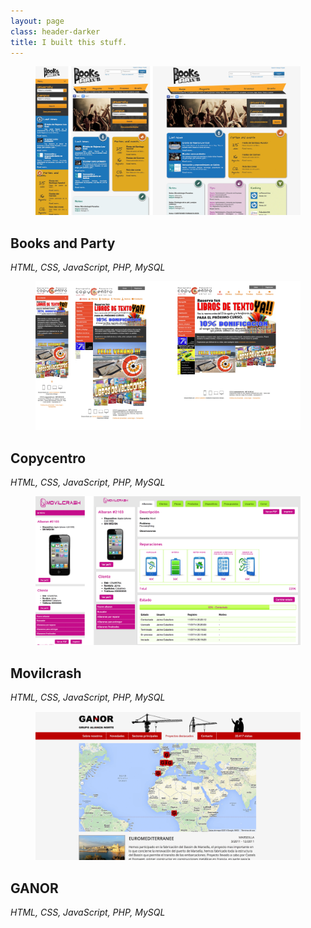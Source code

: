 ```yaml
---
layout: page
class: header-darker
title: I built this stuff.
---
```


<div class="grid">

<div class="g--half">
	<div class="project">
		<figure class="project__cover">
			<a href="/work/booksandparty/" class="project__link">
				<img src="/images/cover/booksandparty.jpg" alt="booksandparty cover">
			</a>
		</figure>
		<figcaption class="project__info">
			<h2 class="project__title">Books and Party</h2>
			<i class="project__done">HTML, CSS, JavaScript, PHP, MySQL</i>
		</figcaption>
	</div>
</div>

<div class="g--half">
	<div class="project">
		<figure class="project__cover">
			<a href="/work/copycentro/" class="project__link">
				<img src="/images/cover/copycentro.jpg" alt="copycentro cover">
			</a>
		</figure>
		<figcaption class="project__info">
			<h2 class="project__title">Copycentro</h2>
			<i class="project__done">HTML, CSS, JavaScript, PHP, MySQL</i>
		</figcaption>
	</div>
</div>

<div class="g--half">
	<div class="project">
		<figure class="project__cover">
			<a href="/work/movilcrash/" class="project__link">
				<img src="/images/cover/movilcrash.jpg" alt="movilcrash cover">
			</a>
		</figure>
		<figcaption class="project__info">
			<h2 class="project__title">Movilcrash</h2>
			<i class="project__done">HTML, CSS, JavaScript, PHP, MySQL</i>
		</figcaption>
	</div>
</div>

<div class="g--half">
	<div class="project">
		<figure class="project__cover">
			<a href="/work/ganor/" class="project__link">
				<img src="/images/cover/ganor.jpg" alt="ganor cover">
			</a>
		</figure>
		<figcaption class="project__info">
			<h2 class="project__title">GANOR</h2>
			<i class="project__done">HTML, CSS, JavaScript, PHP, MySQL</i>
		</figcaption>
	</div>
</div>


</div>